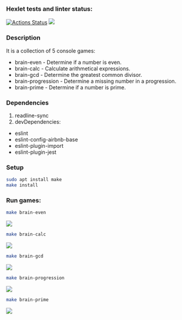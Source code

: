 ### Hexlet tests and linter status:
[![Actions Status](https://github.com/Auqpiro/frontend-project-44/workflows/hexlet-check/badge.svg)](https://github.com/Auqpiro/frontend-project-44/actions)
<a href="https://codeclimate.com/github/Auqpiro/frontend-project-44/maintainability"><img src="https://api.codeclimate.com/v1/badges/a238824e0fbd2e286232/maintainability" /></a>

### Description
It is a collection of 5 console games:
- brain-even - Determine if a number is even.
- brain-calc - Calculate arithmetical expressions.
- brain-gcd - Determine the greatest common divisor.
- brain-progression - Determine a missing number in a progression.
- brain-prime - Determine if a number is prime.

### Dependencies
1. readline-sync
2. devDependencies:
- eslint
- eslint-config-airbnb-base
- eslint-plugin-import
- eslint-plugin-jest

### Setup
```bash
sudo apt install make
make install
```

### Run games:
```bash
make brain-even
```
<a href="https://asciinema.org/a/RmvVyrpMCFnb2va5kYKeM2nDj" target="_blank"><img src="https://asciinema.org/a/RmvVyrpMCFnb2va5kYKeM2nDj.svg" /></a>
```bash
make brain-calc
```
<a href="https://asciinema.org/a/gHmHwp9S7RIU0bYBvYDXaETPw" target="_blank"><img src="https://asciinema.org/a/gHmHwp9S7RIU0bYBvYDXaETPw.svg" /></a>
```bash
make brain-gcd
```
<a href="https://asciinema.org/a/OG9q2WTufN71Nf7VocdS4PX54" target="_blank"><img src="https://asciinema.org/a/OG9q2WTufN71Nf7VocdS4PX54.svg" /></a>
```bash
make brain-progression
```
<a href="https://asciinema.org/a/ZNDgbSXLMq7V0KqCuLWNASb3t" target="_blank"><img src="https://asciinema.org/a/ZNDgbSXLMq7V0KqCuLWNASb3t.svg" /></a>
```bash
make brain-prime
```
<a href="https://asciinema.org/a/jVsgiylFMHJqaRjxzyF5IvTlY" target="_blank"><img src="https://asciinema.org/a/jVsgiylFMHJqaRjxzyF5IvTlY.svg" /></a>
